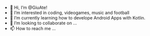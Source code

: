 - 👋 Hi, I’m @GiuAte!
- 👀 I’m interested in coding, videogames, music and football
- 🌱 I’m currently learning how to develope Android Apps with Kotlin.
- 💞️ I’m looking to collaborate on ...
- 📫 How to reach me ...

<!---
GiuAte/GiuAte is a ✨ special ✨ repository because its `README.md` (this file) appears on your GitHub profile.
You can click the Preview link to take a look at your changes.
--->
